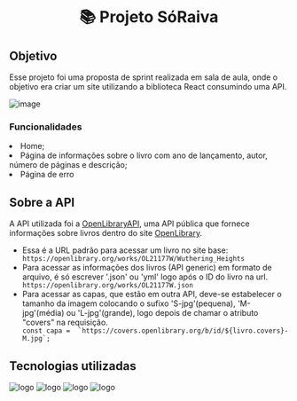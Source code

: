 <h1 text align="center"> 📚 Projeto SóRaiva</h1>

<h2>Objetivo</h2>
Esse projeto foi uma proposta de sprint realizada em sala de aula, onde o objetivo era criar um site utilizando a biblioteca React consumindo uma API.


![image](https://github.com/LucasSan1/Livraria/assets/131712297/833f9e6a-0849-4d53-bbfb-8fb799ad41b4)

<h3>Funcionalidades</h3>
<li>Home;</li>
<li>Página de informações sobre o livro com ano de lançamento, autor, número de páginas e descrição;</li>
<li>Página de erro</li>


<h2>Sobre a API</h2>
A API utilizada foi a <a href="https://openlibrary.org/dev/docs/api/books">OpenLibraryAPI</a>, uma API pública que fornece informações sobre livros dentro do site <a href="https://openlibrary.org">OpenLibrary</a>. 


<ul>
  <li>Essa é a URL padrão para acessar um livro no site base:</li>
  <code>https://openlibrary.org/works/OL21177W/Wuthering_Heights</code>

  <li>Para acessar as informações dos livros (API generic) em formato de arquivo, é só escrever '.json' ou 'yml' logo após o ID do livro na url. </li>
  <code>https://openlibrary.org/works/OL21177W.json</code>
  
  <li>Para acessar as capas, que estão em outra API, deve-se estabelecer o tamanho da imagem colocando o sufixo 'S-jpg'(pequena), 'M-jpg'(média) ou 'L-jpg'(grande), logo depois de chamar o atributo "covers" na requisição.
  </li>
  <code>const capa =  `https://covers.openlibrary.org/b/id/${livro.covers}-M.jpg`;</code>
</ul>

<h2>Tecnologias utilizadas</h2>
<img src="https://img.shields.io/badge/CSS3-1572B6?style=for-the-badge&logo=css3&logoColor=white" alt="logo">
<img src="https://img.shields.io/badge/HTML5-E34F26?style=for-the-badge&logo=html5&logoColor=white" alt="logo">
<img src="https://img.shields.io/badge/json-5E5C5C?style=for-the-badge&logo=json&logoColor=white" alt="logo">
<img src="https://img.shields.io/badge/React-20232A?style=for-the-badge&logo=react&logoColor=61DAFB" alt="logo">
